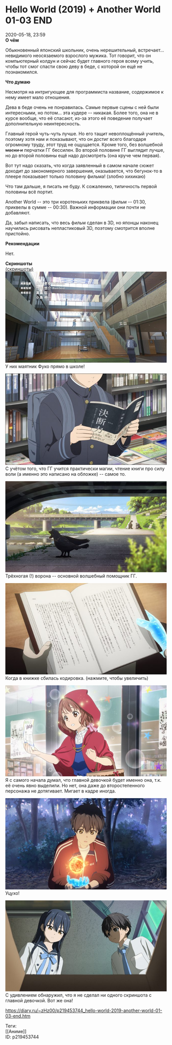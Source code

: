 Hello World (2019) + Another World 01-03 END
=============================================

   
 2020-05-18, 23:59   
   **О чём**    
   
 Обыкновенный японский школьник, очень нерешительный, встречает... невидимого неосязаемого взрослого мужика. Тот говорит, что он компьютерный колдун и сейчас будет главного героя всему учить, чтобы тот смог спасти свою деву в беде, с которой он ещё не познакомился.   
   
  **Что думаю**    
   
 Несмотря на интригующее для программиста название, содержимое к нему имеет мало отношения.   
   
 Дева в беде очень не понравилась. Самые первые сцены с ней были интересными, но потом... эта кудере -- никакая. Более того, она не в курсе вообще, что её спасают, из-за этого её поведение получает дополнительную неинтересность.   
   
 Главный герой чуть-чуть лучше. Но его тащит невоплощённый учитель, поэтому хотя нам и показывают, что он достиг всего благодаря огромному труду, этот труд не ощущается. Кроме того, без волшебной  ~~маски и~~  перчатки ГГ бессилен. Во второй половине ГГ выглядит лучше, но до второй половины ещё надо досмотреть (она круче чем первая).   
   
 Вот тут надо сказать, что когда заявленный в самом начале сюжет доходит до закономерного завершения, оказывается, что бегунок-то в плеере показывает только половину фильма! (злобно хихикаю)   
   
 Что там дальше, я писать не буду. К сожалению, типичность первой половины всё портит.   
   
 Another World -- это три коротеньких приквела (фильм -- 01:30, приквелы в сумме -- 00:30). Важной информации они почти не добавляют.   
   
 Да, забыл написать, что весь фильм сделан в 3D, но японцы наконец научились рисовать непластиковый 3D, поэтому смотрится вполне пристойно.   
   
  **Рекомендации**    
   
 Нет.   
   
  **Скриншоты**    
  [(скриншоты)](https://zHz00.diary.ru/p219453744.htm?index=1#linkmore219453744m1)       
  [![](pics/T7NtDeZl.png)](https://i.imgur.com/T7NtDeZ.png)    
 У них маятник Фуко прямо в школе!   
   
  [![](pics/PT1LbQ0l.png)](https://i.imgur.com/PT1LbQ0.png)    
 С учётом того, что ГГ учится практически магии, чтение книги про силу воли (а именно это написано на обложке) -- самое то.   
   
  [![](pics/5tZFjWal.png)](https://i.imgur.com/5tZFjWa.png)    
 Трёхногая (!) ворона -- основной волшебный помощник ГГ.   
   
  [![](pics/0uDCtB0l.png)](https://i.imgur.com/0uDCtB0.png)    
 Когда в книжке сбилась кодировка. (нажмите, чтобы увеличить)   
   
  [![](pics/037os4ql.png)](https://i.imgur.com/037os4q.png)    
 Я с самого начала думал, что главной девочкой будет именно она, т.к. её очень явно выделили. Но нет, она даже до второстепенного персонажа не дотягивает. Мигает в кадре иногда.   
   
  [![](pics/U7PbXHol.png)](https://i.imgur.com/U7PbXHo.png)    
 Уцухо!   
   
  [![](pics/iYUiEMvl.png)](https://i.imgur.com/iYUiEMv.png)    
 С удивлением обнаружил, что я не сделал ни одного скриншота с главной девочкой. Вот же она!   
      
    
 <https://diary.ru/~zHz00/p219453744_hello-world-2019-another-world-01-03-end.htm>   
   
 Теги:   
 [[Аниме]]   
 ID: p219453744